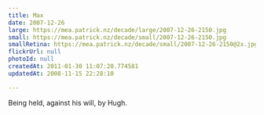 ```yaml
---
title: Max
date: 2007-12-26
large: https://mea.patrick.nz/decade/large/2007-12-26-2150.jpg
small: https://mea.patrick.nz/decade/small/2007-12-26-2150.jpg
smallRetina: https://mea.patrick.nz/decade/small/2007-12-26-2150@2x.jpg
flickrUrl: null
photoId: null
createdAt: 2011-01-30 11:07:20.774581
updatedAt: 2008-11-15 22:28:10

---
```

Being held, against his will, by Hugh.
